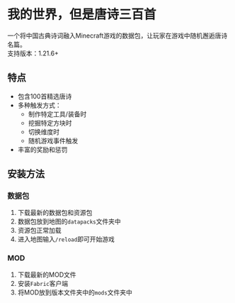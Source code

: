 # 我的世界，但是唐诗三百首

一个将中国古典诗词融入Minecraft游戏的数据包，让玩家在游戏中随机邂逅唐诗名篇。   
支持版本：1.21.6+

## 特点

- 包含100首精选唐诗
- 多种触发方式：
  - 制作特定工具/装备时
  - 挖掘特定方块时
  - 切换维度时
  - 随机游戏事件触发
- 丰富的奖励和惩罚

## 安装方法

### 数据包

1. 下载最新的数据包和资源包
2. 数据包放到地图的`datapacks`文件夹中
3. 资源包正常加载
4. 进入地图输入`/reload`即可开始游戏

### MOD

1. 下载最新的MOD文件
2. 安装`Fabric`客户端
3. 将MOD放到版本文件夹中的`mods`文件夹中